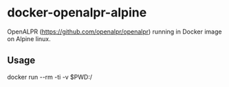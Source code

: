 # docker-openalpr-alpine

OpenALPR (https://github.com/openalpr/openalpr) running in Docker image on Alpine linux.

## Usage

docker run --rm -ti -v $PWD:/